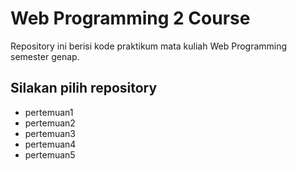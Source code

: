 # Web Programming 2 Course

Repository ini berisi kode praktikum mata kuliah Web Programming semester genap.

## Silakan pilih repository
- pertemuan1
- pertemuan2
- pertemuan3
- pertemuan4
- pertemuan5